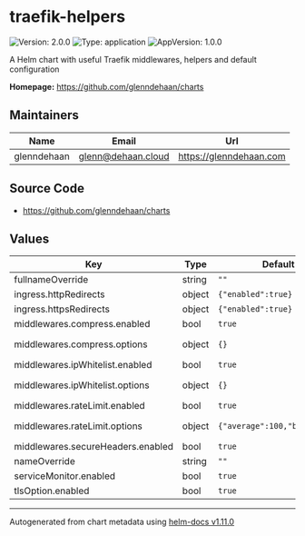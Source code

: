# traefik-helpers

![Version: 2.0.0](https://img.shields.io/badge/Version-2.0.0-informational?style=flat-square) ![Type: application](https://img.shields.io/badge/Type-application-informational?style=flat-square) ![AppVersion: 1.0.0](https://img.shields.io/badge/AppVersion-1.0.0-informational?style=flat-square)

A Helm chart with useful Traefik middlewares, helpers and default configuration

**Homepage:** <https://github.com/glenndehaan/charts>

## Maintainers

| Name | Email | Url |
| ---- | ------ | --- |
| glenndehaan | <glenn@dehaan.cloud> | <https://glenndehaan.com> |

## Source Code

* <https://github.com/glenndehaan/charts>

## Values

| Key | Type | Default | Description |
|-----|------|---------|-------------|
| fullnameOverride | string | `""` | String to fully override names.fullname |
| ingress.httpRedirects | object | `{"enabled":true}` | Redirects all http traffic to https without www |
| ingress.httpsRedirects | object | `{"enabled":true}` | Redirects all https traffic but strips the www if present |
| middlewares.compress.enabled | bool | `true` | Toggles the middleware |
| middlewares.compress.options | object | `{}` | Treafik compress middleware options, reference: https://doc.traefik.io/traefik/middlewares/http/compress/ |
| middlewares.ipWhitelist.enabled | bool | `true` | Toggles the middleware |
| middlewares.ipWhitelist.options | object | `{}` | Treafik compress middleware options, reference: https://doc.traefik.io/traefik/middlewares/http/ipwhitelist/ |
| middlewares.rateLimit.enabled | bool | `true` | Toggles the middleware |
| middlewares.rateLimit.options | object | `{"average":100,"burst":50}` | Treafik compress middleware options, reference: https://doc.traefik.io/traefik/middlewares/http/ratelimit/ |
| middlewares.secureHeaders.enabled | bool | `true` | Toggles the middleware |
| nameOverride | string | `""` | String to partially override names.fullname |
| serviceMonitor.enabled | bool | `true` | Toggles the service monitor |
| tlsOption.enabled | bool | `true` | Toggles the TLS option |

----------------------------------------------
Autogenerated from chart metadata using [helm-docs v1.11.0](https://github.com/norwoodj/helm-docs/releases/v1.11.0)

